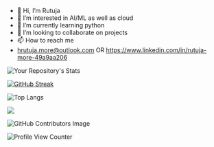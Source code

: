 - 👋 Hi, I’m Rutuja
- 👀 I’m interested in AI/ML as well as cloud 
- 🌱 I’m currently learning python 
- 💞️ I’m looking to collaborate on projects 
- 📫 How to reach me
-  hrutuja.more@outlook.com OR
   https://www.linkedin.com/in/rutuja-more-49a9aa206

![Your Repository's Stats](https://github-readme-stats.vercel.app/api?username=hrutuja-m&show_icons=true)

[![GitHub Streak](https://github-readme-streak-stats.herokuapp.com?user=hrutuja-m)](https://git.io/streak-stats)

![Top Langs](https://github-readme-stats.vercel.app/api/top-langs/?username=hrutuja-m&layout=compact)

<a href="https://github.com/hrutuja-m/AI-Basketball-Analysis">
  <img align="center" src="https://github-readme-stats.vercel.app/api/pin/?username=hrutuja-m&repo=AI-Basketball-Analysis" />
</a>

<!--  <a href="https://github.com/hrutuja-m/SAGE">
  <img align="center" src="https://github-readme-stats.vercel.app/api/pin/?username=hrutuja-m&repo=SAGE" />
</a>  -->


![GitHub Contributors Image](https://contrib.rocks/image?repo=hrutuja-m/Rutuja-More )

![Profile View Counter](https://komarev.com/ghpvc/?username=hrutuja-m)
